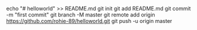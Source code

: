 echo "# helloworld" >> README.md
git init
git add README.md
git commit -m "first commit"
git branch -M master
git remote add origin https://github.com/rohie-89/helloworld.git
git push -u origin master
